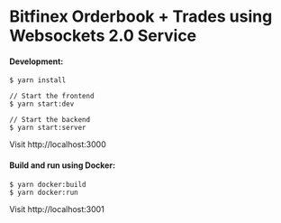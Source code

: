 # Bitfinex Orderbook + Trades using Websockets 2.0 Service


#### Development:

```
$ yarn install

// Start the frontend
$ yarn start:dev

// Start the backend
$ yarn start:server
```
Visit http://localhost:3000


#### Build and run using Docker:

```
$ yarn docker:build
$ yarn docker:run
```

Visit http://localhost:3001